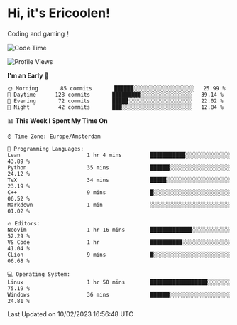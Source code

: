 # Hi, it's Ericoolen!
Coding and gaming！

<!--START_SECTION:waka-->
![Code Time](http://img.shields.io/badge/Code%20Time-663%20hrs%2023%20mins-blue)

![Profile Views](http://img.shields.io/badge/Profile%20Views-12-blue)

**I'm an Early 🐤** 

```text
🌞 Morning       85 commits       ██████░░░░░░░░░░░░░░░░░░░   25.99 % 
🌆 Daytime      128 commits       █████████░░░░░░░░░░░░░░░░   39.14 % 
🌃 Evening       72 commits       █████░░░░░░░░░░░░░░░░░░░░   22.02 % 
🌙 Night         42 commits       ███░░░░░░░░░░░░░░░░░░░░░░   12.84 % 

```


📊 **This Week I Spent My Time On** 

```text
⌚︎ Time Zone: Europe/Amsterdam

💬 Programming Languages: 
Lean                     1 hr 4 mins         ███████████░░░░░░░░░░░░░░   43.89 % 
Python                   35 mins             ██████░░░░░░░░░░░░░░░░░░░   24.12 % 
TeX                      34 mins             █████░░░░░░░░░░░░░░░░░░░░   23.19 % 
C++                      9 mins              █░░░░░░░░░░░░░░░░░░░░░░░░   06.52 % 
Markdown                 1 min               ░░░░░░░░░░░░░░░░░░░░░░░░░   01.02 % 

🔥 Editors: 
Neovim                   1 hr 16 mins        █████████████░░░░░░░░░░░░   52.29 % 
VS Code                  1 hr                ██████████░░░░░░░░░░░░░░░   41.04 % 
CLion                    9 mins              █░░░░░░░░░░░░░░░░░░░░░░░░   06.68 % 

💻 Operating System: 
Linux                    1 hr 50 mins        ██████████████████░░░░░░░   75.19 % 
Windows                  36 mins             ██████░░░░░░░░░░░░░░░░░░░   24.81 % 

```


 Last Updated on 10/02/2023 16:56:48 UTC
<!--END_SECTION:waka-->


